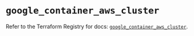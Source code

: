 # `google_container_aws_cluster`

Refer to the Terraform Registry for docs: [`google_container_aws_cluster`](https://registry.terraform.io/providers/hashicorp/google-beta/6.49.1/docs/resources/google_container_aws_cluster).
